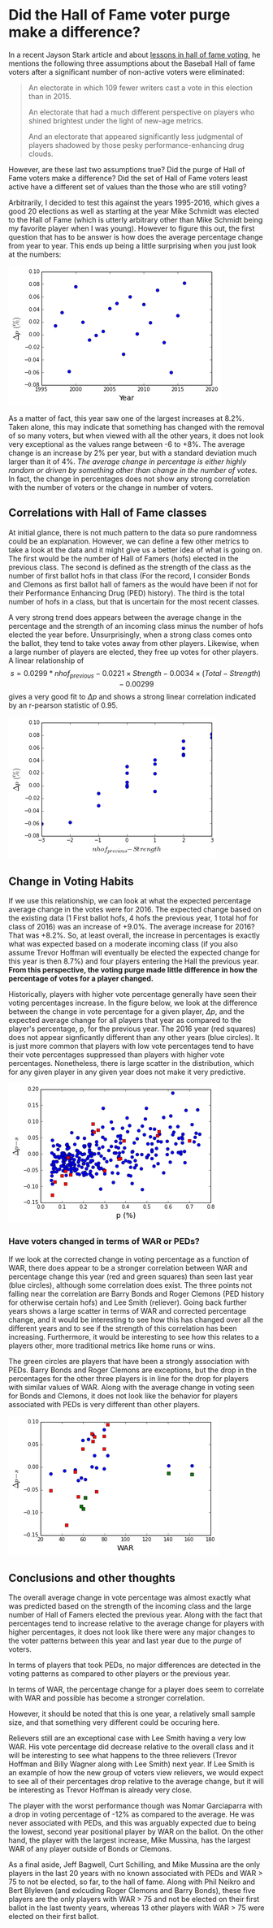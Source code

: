 

# Did the Hall of Fame voter purge make a difference?

In a recent Jayson Stark article and about [lessons in hall of fame voting](http://espn.go.com/mlb/story/_/id/14521041/five-things-learned-2016-hall-fame-election), he mentions the following three assumptions about the Baseball Hall of fame voters after a significant number of non-active voters were eliminated:

> An electorate in which 109 fewer writers cast a vote in this election than in 2015.
>
> An electorate that had a much different perspective on players who shined brightest under the light of new-age metrics.
>
> And an electorate that appeared significantly less judgmental of players shadowed by those pesky performance-enhancing drug clouds.

However, are these last two assumptions true?  Did the purge of Hall of Fame voters make a difference?  Did the set of Hall of Fame voters least active have a different set of values than the those who are still voting? 


Arbitrarily, I decided to test this against the years 1995-2016, which gives a good 20 elections as well as starting at the year Mike Schmidt was elected to the Hall of Fame (which is utterly arbitrary other than Mike Schmidt being my favorite player when I was young).  However to figure this out, the first question that has to be answer is how does the average percentage change from year to year.  This ends up being a little surprising when you just look at the numbers: 



![png](hof_voters_files/hof_voters_11_0.png)


As a matter of fact, this year saw one of the largest increases at 8.2%.  Taken alone, this may indicate that something has changed with the removal of so many voters, but when viewed with all the other years, it does not look very exceptional as the values range between -6 to +8%.  The average change is an increase by 2% per year, but with a standard deviation much larger than it of 4%.  *The average change in percentage is either highly random or driven by something other than change in the number of votes.*  In fact, the change in percentages does not show any strong correlation with the number of voters or the change in number of voters.  


## Correlations with Hall of Fame classes

At initial glance, there is not much pattern to the data so pure randomness could be an explanation.  However, we can define a few other metrics to take a look at the data and it might give us a better idea of what is going on.  The first would be the number of Hall of Famers (hofs) elected in the previous class.  The second is defined as the strength of the class as the number of first ballot hofs in that class (For the record, I consider Bonds and Clemons as first ballot hall of famers as the would have been if not for their Performance Enhancing Drug (PED) history).  The third is the total number of hofs in a class, but that is uncertain for the most recent classes.    

A very strong trend does appears between the average change in the percentage and the strength of an incoming class minus the number of hofs elected the year before.  Unsurprisingly, when a strong class comes onto the ballot, they tend to take votes away from other players. Likewise, when a large number of players are elected, they free up votes for other players.  A linear relationship of $$s = 0.0299*nhof_{previous} -0.0221\times Strength - 0.0034\times(Total-Strength) - 0.00299$$ gives a very good fit to  $\Delta p$ and shows a strong linear correlation indicated by an r-pearson statistic of 0.95.  


![png](hof_voters_files/hof_voters_22_0.png)


## Change in Voting Habits


If we use this relationship, we can look at what the expected percentage average change in the votes were for 2016.   The expected change based on the existing data (1 First ballot hofs, 4  hofs the previous year, 1 total hof for class of 2016) was an increase of +9.0%.  The average increase for 2016?   That was +8.2%.  So, at least overall, the increase in percentages is exactly what was expected based on a moderate incoming class (if you also assume Trevor Hoffman will eventually be elected the expected change for this year is then 8.7%) and four players entering the Hall the previous year.  **From this perspective, the voting purge made little difference in how the  percentage of votes for a player changed.**  


Historically, players with higher vote percentage generally have seen their voting percentages increase.    In the figure below, we look at the difference between the change in vote percentage for a given player, $\Delta p$, and the expected average change for all players that year as compared to the player's percentage,  p, for the previous year.   The 2016 year (red squares) does not appear signficantly different than any other years (blue circles).  It is just more common that players with low vote percentages tend to have their vote percentages suppressed than players with higher vote percentages.   Nonetheless, there is large scatter in the distribution, which for any given player in any given year does not make it very predictive.   



![png](hof_voters_files/hof_voters_28_0.png)


### Have voters changed in terms of WAR or PEDs?

If we look at the corrected change in voting percentage as a function of WAR, there does appear to be a stronger correlation between WAR and percentage change this year (red and green squares) than seen last year (blue circles), although some correlation does exist.  The three points not falling near the correlation are Barry Bonds and Roger Clemons (PED history for otherwise certain hofs) and Lee Smith (reliever).  Going back further years shows a large scatter in terms of WAR and corrected percentage change, and it would be interesting to see how this has changed over all the different years and to see if the strength of this correlation has been increasing.  Furthermore, it would be interesting to see how this relates to a players other, more traditional metrics like home runs or wins.   

The green circles are players that have been a strongly association with PEDs.  Barry Bonds and Roger Clemons are exceptions, but the drop in the percentages for the other three players is in line for the drop for players with similar values of WAR.   Along with the average change in voting seen for Bonds and Clemons, it does not look like the behavior for players associated with PEDs is very different than other players.   

![png](hof_voters_files/hof_voters_31_0.png)

## Conclusions and other thoughts

The overall average change in vote percentage was almost exactly what was predicted based on the strength of the incoming class and the large number of Hall of Famers elected the previous year.   Along with the fact that percentages tend to increase relative to the average change for players with higher percentages, it does not look like there were any major changes to the voter patterns between this year and last year due to the *purge* of voters.


In terms of players that took PEDs, no major differences are detected in the voting patterns as compared to other players or the previous year.    

In terms of WAR, the percentage change for a player does seem to correlate with WAR and possible has become a stronger correlation.  

However, it should be noted that this is one year, a relatively small sample size, and that something very different could be occuring here. 

Relievers still are an exceptional case with Lee Smith having a very low WAR.  His vote percentage did decrease relative to the overall class and it will be interesting to see what happens to the three relievers (Trevor Hoffman and Billy Wagner along with Lee Smith) next year.   If Lee Smith is an example of how the new group of voters view relievers, we would expect to see all of their percentages drop relative to the average change, but it will be interesting as Trevor Hoffman is already very close. 

The player with the worst performance though was Nomar Garciaparra with a drop in voting percentage of -12% as compared to the average.  He was never associated with PEDs, and this was arguably expected due to being the lowest, second year positional player by WAR on the ballot.  On the other hand, the player with the largest increase, Mike Mussina, has the largest WAR of any player outside of Bonds or Clemons.  

As a final aside, Jeff Bagwell, Curt Schilling, and Mike Mussina are the only players in the last 20 years with no known associated with PEDs and WAR > 75 to not be elected, so far,  to the hall of fame.   Along with Phil Neikro and Bert Blyleven (and exlcuding Roger Clemons and Barry Bonds), these five players are the only players with WAR > 75 and not be elected on their first ballot in the last twenty years, whereas 13 other players with WAR > 75 were elected on their first ballot.  


